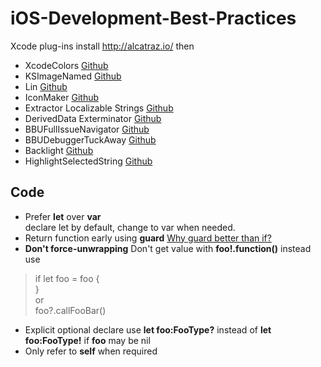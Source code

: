 # iOS-Development-Best-Practices

Xcode plug-ins install http://alcatraz.io/ then
- XcodeColors [Github](https://github.com/robbiehanson/XcodeColors)
- KSImageNamed [Github](https://github.com/ksuther/KSImageNamed-Xcode)
- Lin [Github](https://github.com/questbeat/Lin)
- IconMaker [Github](https://github.com/kaphacius/IconMaker)
- Extractor Localizable Strings [Github](https://github.com/viniciusmo/extract-localizable-string-plugin-xcode)
- DerivedData Exterminator [Github](https://github.com/kattrali/deriveddata-exterminator)
- BBUFullIssueNavigator [Github](https://github.com/neonichu/BBUFullIssueNavigator)
- BBUDebuggerTuckAway [Github](https://github.com/neonichu/BBUDebuggerTuckAway)
- Backlight [Github](https://github.com/limejelly/Backlight-for-XCode)
- HighlightSelectedString [Github](https://github.com/keepyounger/HighlightSelectedString)

## Code
- Prefer **let** over **var**  
declare let by default, change to var when needed.
- Return function early using **guard** [Why guard better than if?](http://natashatherobot.com/swift-guard-better-than-if/)
- **Don't force-unwrapping** Don't get value with **foo!.function()** instead use
> if let foo = foo {  
}   
or  
foo?.callFooBar()
- Explicit optional declare use **let foo:FooType?** instead of **let foo:FooType!** if **foo** may be nil
- Only refer to **self** when required
